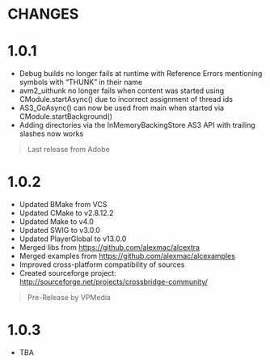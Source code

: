 CHANGES
=======

# 1.0.1 

* Debug builds no longer fails at runtime with Reference Errors mentioning symbols with “THUNK” in their name
* avm2_uithunk no longer fails when content was started using CModule.startAsync() due to incorrect assignment of thread ids
* AS3_GoAsync() can now be used from main when started via CModule.startBackground()
* Adding directories via the InMemoryBackingStore AS3 API with trailing slashes now works

> Last release from Adobe 

# 1.0.2 

* Updated BMake from VCS
* Updated CMake to v2.8.12.2
* Updated Make to v4.0
* Updated SWIG to v3.0.0
* Updated PlayerGlobal to v13.0.0
* Merged libs from https://github.com/alexmac/alcextra
* Merged examples from https://github.com/alexmac/alcexamples
* Improved cross-platform compatibility of sources
* Created sourceforge project: http://sourceforge.net/projects/crossbridge-community/

> Pre-Release by VPMedia

# 1.0.3

* TBA
 